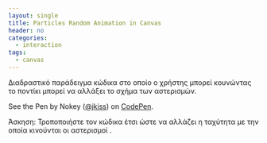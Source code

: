 ```yaml
---
layout: single
title: Particles Random Animation in Canvas
header: no
categories:
  - interaction
tags:
  - canvas
---
```


Διαδραστικό παράδειγμα κώδικα στο οποίο ο χρήστης μπορεί κουνώντας το ποντίκι μπορεί να αλλάξει το σχήμα των αστερισμών.


<p data-height="350" data-theme-id="17517" data-slug-hash="OVEeqK" data-default-tab="result" data-user="Nokey" class='codepen'>See the Pen <a href='https://codepen.io/jkiss/pen/OVEeqK'></a> by Nokey (<a href='https://codepen.io/jkiss/'>@jkiss</a>) on <a href='http://codepen.io'>CodePen</a>.</p>
<script async src="//assets.codepen.io/assets/embed/ei.js"></script>
                                                         


Άσκηση: Τροποποιήστε τον κώδικα έτσι ώστε να αλλάζει η ταχύτητα με την οποία κινούνται οι αστερισμοί .

 
 
